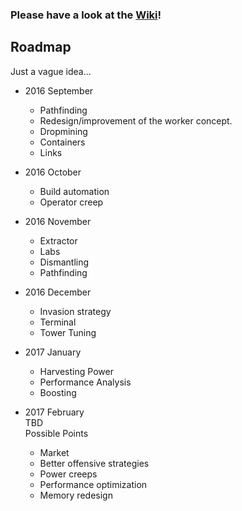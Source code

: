### __Please have a look at the [Wiki](https://github.com/cyberblast/screeps.behaviour-action-pattern/wiki)!__

## Roadmap

Just a vague idea...

* 2016 September  
  * Pathfinding  
  * Redesign/improvement of the worker concept.
  * Dropmining
  * Containers
  * Links

* 2016 October  
  * Build automation
  * Operator creep

* 2016 November  
  * Extractor
  * Labs
  * Dismantling
  * Pathfinding  

* 2016 December  
  * Invasion strategy  
  * Terminal
  * Tower Tuning
  
* 2017 January
  * Harvesting Power
  * Performance Analysis
  * Boosting

* 2017 February  
  TBD  
  Possible Points
  * Market
  * Better offensive strategies
  * Power creeps
  * Performance optimization
  * Memory redesign